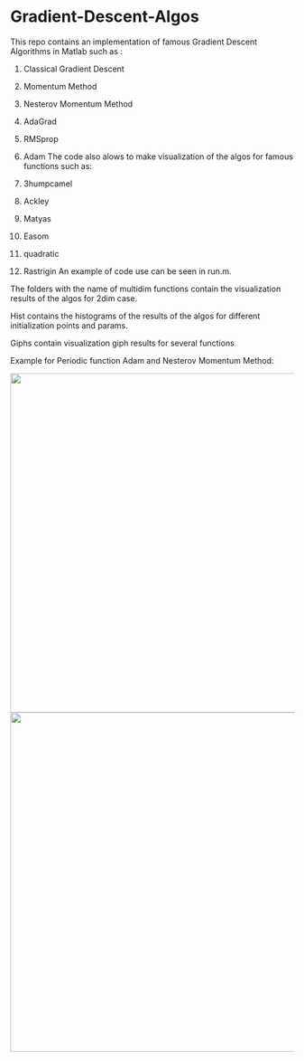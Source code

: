 # Gradient-Descent-Algos
This repo contains an implementation of famous Gradient Descent Algorithms in Matlab such as :

1) Classical Gradient Descent
2) Momentum Method
3) Nesterov Momentum Method
4) AdaGrad
5) RMSprop
6) Adam
The code also alows to make visualization of the algos for famous functions such as:

1) 3humpcamel
2) Ackley
3) Matyas
4) Easom
5) quadratic
6) Rastrigin
An example of code use can be seen in run.m.

The folders with the name of multidim functions contain the visualization results of the algos for 2dim case. 

Hist contains the histograms of the results of the algos for different initialization points and params.

Giphs contain visualization giph results for several functions

Example for Periodic function Adam and Nesterov Momentum Method:

<img src="https://github.com/Mypathissional/Gradient-Descent-Algos/blob/master/giphs/Periodic/Adam.gif" width="600" height="600">

<img src="https://github.com/Mypathissional/Gradient-Descent-Algos/blob/master/giphs/Periodic/NesterovMomentum.gif" width="600" height="600">

